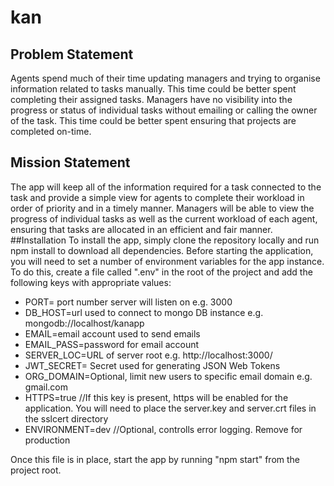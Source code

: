 # kan
## Problem Statement
Agents spend much of their time updating managers and trying to organise information related to tasks manually. This time could be better spent completing their assigned tasks. Managers have no visibility into the progress or status of individual tasks without emailing or calling the owner of the task. This time could be better spent ensuring that projects are completed on-time.
## Mission Statement
The app will keep all of the information required for a task connected to the task and provide a simple view for agents to complete their workload in order of priority and in a timely manner. Managers will be able to view the progress of individual tasks as well as the current workload of each agent, ensuring that tasks are allocated in an efficient and fair manner.
##Installation
To install the app, simply clone the repository locally and run npm install to download all dependencies.
Before starting the application, you will need to set a number of environment variables for the app instance. To do this, create a file called ".env" in the root of the project and add the following keys with appropriate values:
* PORT= port number server will listen on e.g. 3000
* DB_HOST=url used to connect to mongo DB instance e.g. mongodb://localhost/kanapp
* EMAIL=email account used to send emails
* EMAIL_PASS=password for email account
* SERVER_LOC=URL of server root e.g. http://localhost:3000/
* JWT_SECRET= Secret used for generating JSON Web Tokens
* ORG_DOMAIN=Optional, limit new users to specific email domain e.g. gmail.com
* HTTPS=true //If this key is present, https will be enabled for the application. You will need to place the server.key and server.crt files in the sslcert directory
* ENVIRONMENT=dev //Optional, controlls error logging. Remove for production
 
Once this file is in place, start the app by running "npm start" from the project root.

